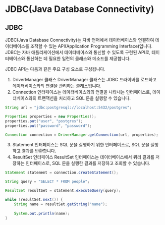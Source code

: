 # JDBC(Java Database Connectivity)

## JDBC

JDBC(Java Database Connectivity)는 자바 언어에서 데이터베이스와 연결하여 데이터베이스를 조작할 수 있는 API(Application Programming Interface)입니다. JDBC는 자바 애플리케이션에서 데이터베이스와 통신할 수 있도록 구현된 API로, 데이터베이스와 통신하는 데 필요한 일련의 클래스와 메소드를 제공합니다.

JDBC API는 다음과 같은 주요 구성 요소로 구성됩니다.

1. DriverManager 클래스 DriverManager 클래스는 JDBC 드라이버를 로드하고 데이터베이스와의 연결을 관리하는 클래스입니다.
2. Connection 인터페이스는 데이터베이스와의 연결을 나타내는 인터페이스로, 데이터베이스와의 트랜잭션을 처리하고 SQL 문을 실행할 수 있습니다.

```java
String url = "jdbc:postgresql://localhost:5432/postgres";

Properties properties = new Properties();
properties.put("user", "postgres");
properties.put("password", "password");

Connection connection = DriverManager.getConnection(url, properties);
```

3. Statement 인터페이스는 SQL 문을 실행하기 위한 인터페이스로, SQL 문을 실행하고 결과를 반환합니다.
4. ResultSet 인터페이스 ResultSet 인터페이스는 데이터베이스에서 쿼리 결과를 저장하는 인터페이스로, SQL 문을 실행한 결과를 저장하고 조회할 수 있습니다.

```java
Statement statement = connection.createStatement();

String query = "SELECT * FROM people";

ResultSet resultSet = statement.executeQuery(query);

while (resultSet.next()) {
	String name = resultSet.getString("name");
	
	System.out.println(name);
} 
```

